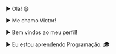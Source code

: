 
▶ Olá! :smile:

▶ Me chamo Victor! 

▶ Bem vindos ao meu perfil!

▶ Eu estou aprendendo Programação. 🎓
